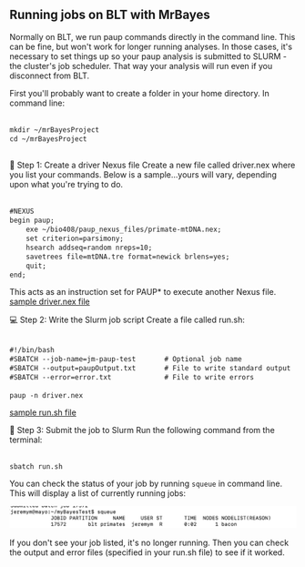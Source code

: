 ## Running jobs on BLT with MrBayes


Normally on BLT, we run paup commands directly in the command line. This can be fine, but won't work for longer running analyses. In those cases, it's necessary to set things up so your paup analysis is submitted to SLURM - the cluster's job scheduler. That way your analysis will run even if you disconnect from BLT.

First you'll probably want to create a folder in your home directory. In command line:

<pre><code>
mkdir ~/mrBayesProject
cd ~/mrBayesProject

</code></pre>




🧾 Step 1: Create a driver Nexus file
Create a new file called driver.nex where you list your commands. Below is a sample...yours will vary, depending upon what you're trying to do.

<pre><code>
#NEXUS
begin paup;
    exe ~/bio408/paup_nexus_files/primate-mtDNA.nex;
    set criterion=parsimony;
    hsearch addseq=random nreps=10;
    savetrees file=mtDNA.tre format=newick brlens=yes;
    quit;
end;
</code></pre>
This acts as an instruction set for PAUP* to execute another Nexus file.
[sample driver.nex file](driver.nex)


💻 Step 2: Write the Slurm job script
Create a file called run.sh:

<pre><code>
#!/bin/bash
#SBATCH --job-name=jm-paup-test       # Optional job name
#SBATCH --output=paupOutput.txt       # File to write standard output
#SBATCH --error=error.txt             # File to write errors

paup -n driver.nex
</code></pre>
[sample run.sh file](run.sh)

🚀 Step 3: Submit the job to Slurm
Run the following command from the terminal:

<pre><code>
sbatch run.sh
</code></pre>



You can check the status of your job by running `squeue` in command line. This will display a list of currently running jobs:

![squeue results](squeue.png)

If you don't see your job listed, it's no longer running. Then you can check the output and error files (specified in your run.sh file) to see if it worked.


